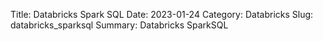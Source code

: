 Title: Databricks Spark SQL
Date: 2023-01-24
Category: Databricks
Slug: databricks_sparksql
Summary: Databricks SparkSQL